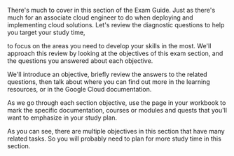 There's much to cover in this section of the Exam Guide. Just as there's much for an associate cloud engineer to do when deploying and implementing cloud solutions. Let's review the diagnostic questions to help you target your study time,

to focus on the areas you need to develop your skills in the most. We'll approach this review by looking at the objectives of this exam section, and the questions you answered about each objective.

We'll introduce an objective, briefly review the answers to the related questions, then talk about where you can find out more in the learning resources, or in the Google Cloud documentation.

As we go through each section objective, use the page in your workbook to mark the specific documentation, courses or modules and quests that you'll want to emphasize in your study plan.

As you can see, there are multiple objectives in this section that have many related tasks. So you will probably need to plan for more study time in this section.